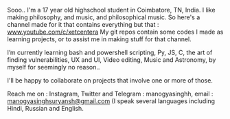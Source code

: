 Sooo.. I'm a 17 year old highschool student in Coimbatore, TN, India.
I like making philosophy, and music, and philosophical music. So here's a channel made for it that contains everything but that : www.youtube.com/c/xetcentera
My git repos contain some codes I made as learning projects, or to assist me in making stuff for that channel.

I’m currently learning bash and powershell scripting, Py, JS, C, the art of finding vulnerabilities, UX and UI, Video editing, Music and Astronomy, by myself for seemingly no reason..

I'll be happy to collaborate on projects that involve one or more of those.

Reach me on :
Instagram, Twitter and Telegram : manogyasinghh,
email : manogyasinghsuryansh@gmail.com
(I speak several languages including Hindi, Russian and English.
